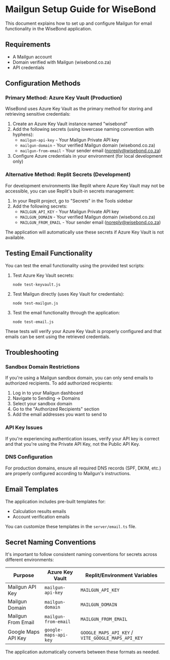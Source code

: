 # Mailgun Setup Guide for WiseBond

This document explains how to set up and configure Mailgun for email functionality in the WiseBond application.

## Requirements

- A Mailgun account
- Domain verified with Mailgun (wisebond.co.za)
- API credentials

## Configuration Methods

### Primary Method: Azure Key Vault (Production)

WiseBond uses Azure Key Vault as the primary method for storing and retrieving sensitive credentials:

1. Create an Azure Key Vault instance named "wisebond"
2. Add the following secrets (using lowercase naming convention with hyphens):
   - `mailgun-api-key` - Your Mailgun Private API key
   - `mailgun-domain` - Your verified Mailgun domain (wisebond.co.za)
   - `mailgun-from-email` - Your sender email (noreply@wisebond.co.za)
3. Configure Azure credentials in your environment (for local development only)

### Alternative Method: Replit Secrets (Development)

For development environments like Replit where Azure Key Vault may not be accessible, you can use Replit's built-in secrets management:

1. In your Replit project, go to "Secrets" in the Tools sidebar
2. Add the following secrets:
   - `MAILGUN_API_KEY` - Your Mailgun Private API key
   - `MAILGUN_DOMAIN` - Your verified Mailgun domain (wisebond.co.za) 
   - `MAILGUN_FROM_EMAIL` - Your sender email (noreply@wisebond.co.za)

The application will automatically use these secrets if Azure Key Vault is not available.

## Testing Email Functionality

You can test the email functionality using the provided test scripts:

1. Test Azure Key Vault secrets:
   ```
   node test-keyvault.js
   ```

2. Test Mailgun directly (uses Key Vault for credentials):
   ```
   node test-mailgun.js
   ```

3. Test the email functionality through the application:
   ```
   node test-email.js
   ```

These tests will verify your Azure Key Vault is properly configured and that emails can be sent using the retrieved credentials.

## Troubleshooting

### Sandbox Domain Restrictions

If you're using a Mailgun sandbox domain, you can only send emails to authorized recipients. To add authorized recipients:

1. Log in to your Mailgun dashboard
2. Navigate to Sending → Domains
3. Select your sandbox domain
4. Go to the "Authorized Recipients" section
5. Add the email addresses you want to send to

### API Key Issues

If you're experiencing authentication issues, verify your API key is correct and that you're using the Private API Key, not the Public API Key.

### DNS Configuration

For production domains, ensure all required DNS records (SPF, DKIM, etc.) are properly configured according to Mailgun's instructions.

## Email Templates

The application includes pre-built templates for:

- Calculation results emails
- Account verification emails

You can customize these templates in the `server/email.ts` file.

## Secret Naming Conventions

It's important to follow consistent naming conventions for secrets across different environments:

| Purpose | Azure Key Vault | Replit/Environment Variables |
|---------|----------------|-----------------------------|
| Mailgun API Key | `mailgun-api-key` | `MAILGUN_API_KEY` |
| Mailgun Domain | `mailgun-domain` | `MAILGUN_DOMAIN` |
| Mailgun From Email | `mailgun-from-email` | `MAILGUN_FROM_EMAIL` |
| Google Maps API Key | `google-maps-api-key` | `GOOGLE_MAPS_API_KEY` / `VITE_GOOGLE_MAPS_API_KEY` |

The application automatically converts between these formats as needed.